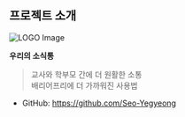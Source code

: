 ## 프로젝트 소개
   
![LOGO Image](assets/logo.png)   

**우리의 소식통**
   >  교사와 학부모 간에 더 원활한 소통   
   >  배리어프리에 더 가까워진 사용법

   
* GitHub: <https://github.com/Seo-Yegyeong>
